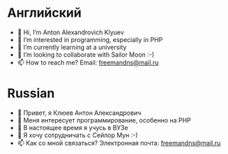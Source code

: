# Английский
- 👋 Hi, I’m Anton Alexandrovich Klyuev
- 👀 I’m interested in programming, especially in PHP
- 🌱 I’m currently learning at a university
- 💞️ I’m looking to collaborate with Sailor Moon :-)
- 📫 How to reach me? Email: freemandns@mail.ru

# Russian
- 👋 Привет, я Клюев Антон Александрович
- 👀 Меня интересует программирование, особенно на PHP
- 🌱 В настоящее время я учусь в ВУЗе
- 💞️ Я хочу сотрудничать с Сейлор Мун :-)
- 📫 Как со мной связаться? Электронная почта: freemandns@mail.ru
